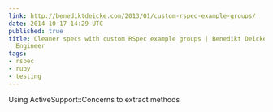 ```yaml
---
link: http://benediktdeicke.com/2013/01/custom-rspec-example-groups/
date: 2014-10-17 14:29 UTC
published: true
title: Cleaner specs with custom RSpec example groups | Benedikt Deicke - Software
  Engineer
tags:
- rspec
- ruby
- testing
---
```


Using ActiveSupport::Concerns to extract methods
